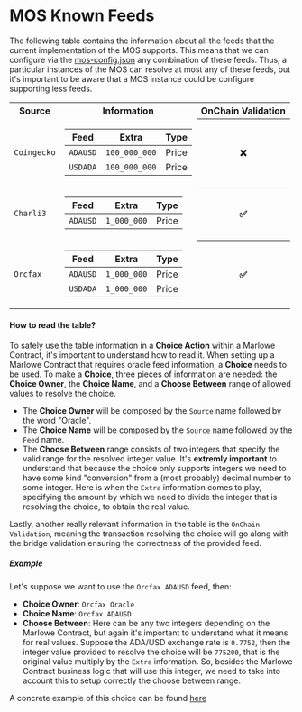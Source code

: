 # MOS Known Feeds

The following table contains the information about all the feeds that the current implementation of the MOS supports. This means that we can configure via the [mos-config.json](../mos-config.json) any combination of these feeds. Thus, a particular instances of the MOS can resolve at most any of these feeds, but it's important to be aware that a MOS instance could be configure supporting less feeds.

<table align="center">
<tr><th> Source </th><th> Information </th><th> OnChain Validation </th></tr>
<tr><td>

`Coingecko`
</td><td>

|     Feed    |      Extra      |  Type   |
|:-----------:|:---------------:|:-------:|
|  `ADAUSD`   |  `100_000_000`  |  Price  |
|  `USDADA`   |  `100_000_000`  |  Price  |

</td><th style="text-align: center">
❌
</th></tr>
<tr><td>

`Charli3`
</td><td>

|     Feed    |      Extra      |  Type   |
|:-----------:|:---------------:|:-------:|
|  `ADAUSD`   |   `1_000_000`   |  Price  |

</td><th style="text-align: center">
✅
</th></tr>
<tr><td>

`Orcfax`
</td><td>

|     Feed    |      Extra      |  Type   |
|:-----------:|:---------------:|:-------:|
|  `ADAUSD`   |   `1_000_000`   |  Price  |
|  `USDADA`   |   `1_000_000`   |  Price  |

</td><th style="text-align: center">
✅
</th></tr>
</table>

#### How to read the table?

To safely use the table information in a **Choice Action** within a Marlowe Contract, it's important to understand how to read it. When setting up a Marlowe Contract that requires oracle feed information, a **Choice** needs to be used. To make a **Choice**, three pieces of information are needed: the **Choice Owner**, the **Choice Name**, and a **Choose Between** range of allowed values to resolve the choice.

- The **Choice Owner** will be composed by the `Source` name followed by the word "Oracle".
- The **Choice Name** will be composed by the `Source` name followed by the `Feed` name.
- The **Choose Between** range consists of two integers that specify the valid range for the resolved integer value. It's **extremly important** to understand that because the choice only supports integers we need to have some kind "conversion" from a (most probably) decimal number to some integer. Here is when the `Extra` information comes to play, specifying the amount by which we need to divide the integer that is resolving the choice, to obtain the real value.

Lastly, another really relevant information in the table is the `OnChain Validation`, meaning the transaction resolving the choice will go along with the bridge validation ensuring the correctness of the provided feed.

##### Example

Let's suppose we want to use the `Orcfax ADAUSD` feed, then:

- **Choice Owner**: `Orcfax Oracle`
- **Choice Name**: `Orcfax ADAUSD`
- **Choose Between**: Here can be any two integers depending on the Marlowe Contract, but again it's important to understand what it means for real values. Suppose the ADA/USD exchange rate is `0.7752`, then the integer value provided to resolve the choice will be `775200`, that is the original value multiply by the `Extra` information. So, besides the Marlowe Contract business logic that will use this integer, we need to take into account this to setup correctly the choose between range.

A concrete example of this choice can be found [here](../tests/choice-info/orcfax.json)
